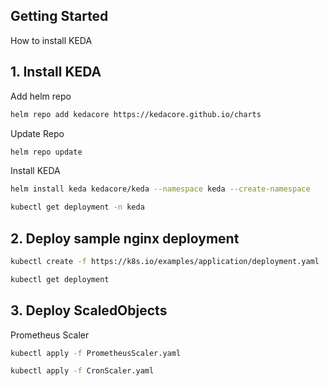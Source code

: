 ## Getting Started

How to install KEDA

## 1. Install KEDA
Add helm repo

``` bash
helm repo add kedacore https://kedacore.github.io/charts
```
Update Repo

``` bash
helm repo update
```

Install KEDA

``` bash
helm install keda kedacore/keda --namespace keda --create-namespace

kubectl get deployment -n keda
```


## 2. Deploy sample nginx deployment

``` bash
kubectl create -f https://k8s.io/examples/application/deployment.yaml

kubectl get deployment
```

## 3. Deploy ScaledObjects

Prometheus Scaler

``` bash
kubectl apply -f PrometheusScaler.yaml

kubectl apply -f CronScaler.yaml
```